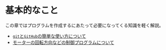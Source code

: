 # 基本的なこと  

この章ではプログラムを作成するにあたって必要になってくる知識を軽く解説。  

- [`git`と`GitHub`の簡単な使い方について](./git_GitHub.md)  
- [モーターの回転方向などの制御プログラムについて](./motor.md)
